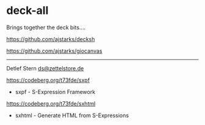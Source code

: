 # deck-all

Brings together the deck bits....

https://github.com/ajstarks/decksh

https://github.com/ajstarks/giocanvas

---

Detlef Stern <ds@zettelstore.de>

https://codeberg.org/t73fde/sxpf
- sxpf - S-Expression Framework

https://codeberg.org/t73fde/sxhtml
- sxhtml - Generate HTML from S-Expressions

